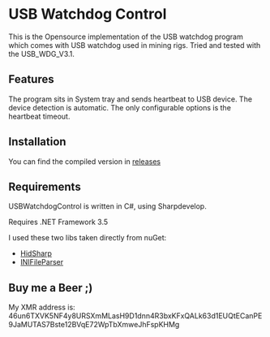 ﻿# USB Watchdog Control

This is the Opensource implementation of the USB watchdog program which comes with USB watchdog used in mining rigs.
Tried and tested with the USB_WDG_V3.1.

## Features
The program sits in System tray and sends heartbeat to USB device. The device detection is automatic. The only configurable options is the heartbeat timeout.  

## Installation
You can find the compiled version in [releases](https://github.com/rbicelli/usb-watchdog-control/releases)

## Requirements
USBWatchdogControl is written in C#, using Sharpdevelop.

Requires .NET Framework 3.5

I used these two libs taken directly from nuGet: 
* [HidSharp](https://www.zer7.com/software/hidsharp)
* [INIFileParser](https://github.com/rickyah/ini-parser)

## Buy me a Beer ;)
My XMR address is: 46un6TXVK5NF4y8URSXmMLasH9D1dnn4R3bxKFxQALk63d1EUQtECanPE9JaMUTAS7Bste12BVqE72WpTbXmweJhFspKHMg